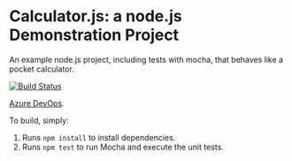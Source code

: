 Calculator.js: a node.js Demonstration Project
==============================================
An example node.js project, including tests with mocha, that behaves like
a pocket calculator.

[![Build Status](https://dev.azure.com/Giovanni1010101/PartsUnlimited0101010101/_apis/build/status/infyrno1010101.calculator?branchName=master)](https://dev.azure.com/Giovanni1010101/PartsUnlimited0101010101/_build/latest?definitionId=3&branchName=master)

[Azure DevOps](https://azure.com/devops).

To build, simply:

1. Runs `npm install` to install dependencies.
2. Runs `npm test` to run Mocha and execute the unit tests.

